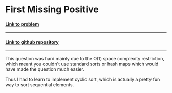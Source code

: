 # First Missing Positive

#### [Link to problem](https://leetcode.com/problems/first-missing-positive/)

<hr>

#### [Link to github repository](https://github.com/Sankalp-G/10-days-of-code/)

<hr>

This question was hard mainly due to the O(1) space complexity restriction, which meant you couldn't use standard sorts or hash maps which would have made the question much easier.

Thus I had to learn to implement cyclic sort, which is actually a pretty fun way to sort sequential elements.
